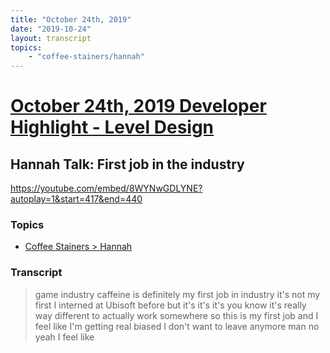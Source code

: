 ```yaml
---
title: "October 24th, 2019"
date: "2019-10-24"
layout: transcript
topics: 
    - "coffee-stainers/hannah"
---
```

# [October 24th, 2019 Developer Highlight - Level Design](../2019-10-24.md)
## Hannah Talk: First job in the industry
https://youtube.com/embed/8WYNwGDLYNE?autoplay=1&start=417&end=440
### Topics
* [Coffee Stainers > Hannah](../topics/coffee-stainers/hannah.md)

### Transcript

> game industry caffeine is definitely my
> first job in industry it's not my first
> I interned at Ubisoft before but it's
> it's it's you know it's really way
> different to actually work somewhere so
> this is my first job and I feel like I'm
> getting real biased I don't want to
> leave anymore man no yeah I feel like
